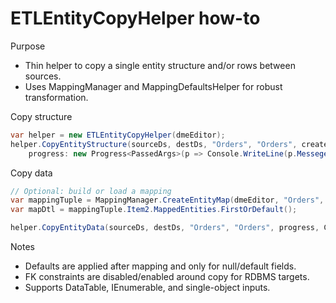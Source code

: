 # ETLEntityCopyHelper how-to

Purpose
- Thin helper to copy a single entity structure and/or rows between sources.
- Uses MappingManager and MappingDefaultsHelper for robust transformation.

Copy structure
```csharp
var helper = new ETLEntityCopyHelper(dmeEditor);
helper.CopyEntityStructure(sourceDs, destDs, "Orders", "Orders", createIfMissing: true,
    progress: new Progress<PassedArgs>(p => Console.WriteLine(p.Messege)), token: CancellationToken.None);
```

Copy data
```csharp
// Optional: build or load a mapping
var mappingTuple = MappingManager.CreateEntityMap(dmeEditor, "Orders", "Legacy", "Orders", "Modern");
var mapDtl = mappingTuple.Item2.MappedEntities.FirstOrDefault();

helper.CopyEntityData(sourceDs, destDs, "Orders", "Orders", progress, CancellationToken.None, mapDtl);
```

Notes
- Defaults are applied after mapping and only for null/default fields.
- FK constraints are disabled/enabled around copy for RDBMS targets.
- Supports DataTable, IEnumerable, and single-object inputs.
